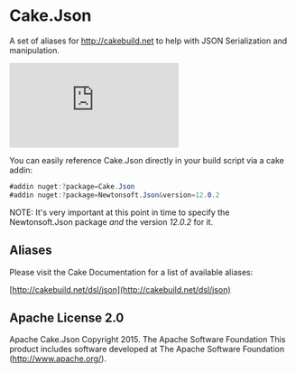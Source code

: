 # Cake.Json
A set of aliases for http://cakebuild.net to help with JSON Serialization and manipulation.

![AppVeyor](https://ci.appveyor.com/api/projects/status/github/redth/Cake.Json)

You can easily reference Cake.Json directly in your build script via a cake addin:

```csharp
#addin nuget:?package=Cake.Json
#addin nuget:?package=Newtonsoft.Json&version=12.0.2
```

NOTE: It's very important at this point in time to specify the Newtonsoft.Json package *and* the version _12.0.2_ for it.

## Aliases

Please visit the Cake Documentation for a list of available aliases:

[http://cakebuild.net/dsl/json](http://cakebuild.net/dsl/json)

## Apache License 2.0
Apache Cake.Json Copyright 2015. The Apache Software Foundation This product includes software developed at The Apache Software Foundation (http://www.apache.org/).
